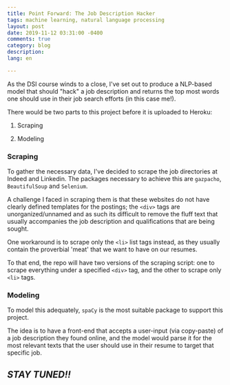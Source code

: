 ```yaml
---
title: Point Forward: The Job Description Hacker
tags: machine learning, natural language processing
layout: post
date: 2019-11-12 03:31:00 -0400
comments: true
category: blog
description: 
lang: en

---
```


As the DSI course winds to a close, I've set out to produce a NLP-based model that should "hack" a job description and returns the top most words one should use in their job search efforts (in this case me!).

There would be two parts to this project before it is uploaded to Heroku:

1) Scraping

2) Modeling

### Scraping

To gather the necessary data, I've decided to scrape the job directories at Indeed and Linkedin. The packages necessary to achieve this are `gazpacho`, `BeautifulSoup` and `Selenium`.

A challenge I faced in scraping them is that these websites do not have clearly defined templates for the postings; the `<div>` tags are unorganized/unnamed and as such its difficult to remove the fluff text that usually accompanies the job description and qualifications that are being sought.

One workaround is to scrape only the `<li>` list tags instead, as they usually contain the proverbial 'meat' that we want to have on our resumes.

To that end, the repo will have two versions of the scraping script: one to scrape everything under a specified `<div>` tag, and the other to scrape only `<li>` tags.

### Modeling

To model this adequately, `spaCy` is the most suitable package to support this project.

The idea is to have a front-end that accepts a user-input (via copy-paste) of a job description they found online, and the model would parse it for the most relevant texts that the user should use in their resume to target that specific job.

## *STAY TUNED!!*
